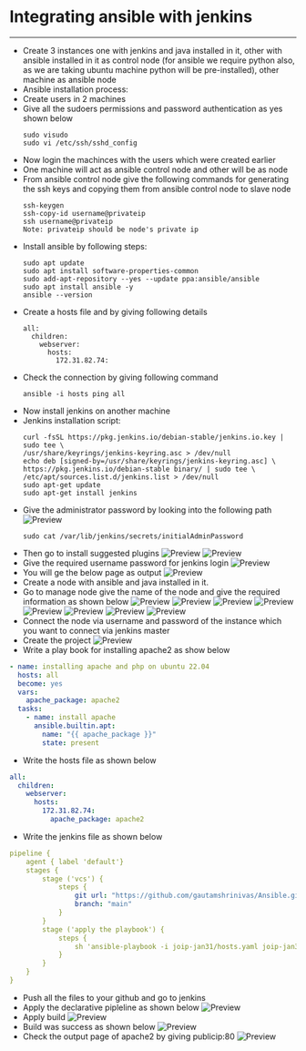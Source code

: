 # Integrating ansible with jenkins
----------------------------------
* Create 3 instances one with jenkins and java installed in it, other with ansible installed in it as control node (for ansible we require python also,  as we are taking ubuntu machine python will be pre-installed), other machine as ansible node
* Ansible installation process:
* Create users in 2 machines
* Give all the sudoers permissions and password authentication as yes shown below
    ```
    sudo visudo
    sudo vi /etc/ssh/sshd_config
    ```
* Now login the machinces with the users which were created earlier
* One machine will act as ansible control node and other will be as node
* From ansible control node give the following commands for generating the ssh keys and copying them from ansible control node to slave node
    ```
    ssh-keygen
    ssh-copy-id username@privateip
    ssh username@privateip
    Note: privateip should be node's private ip
    ```
* Install ansible by following steps:
    ```
    sudo apt update
    sudo apt install software-properties-common
    sudo add-apt-repository --yes --update ppa:ansible/ansible
    sudo apt install ansible -y
    ansible --version
    ```  
* Create a hosts file and by giving following details
    ```
    all:
      children:
        webserver:
          hosts:
            172.31.82.74:
    ```      
* Check the connection by giving following command
    ```
    ansible -i hosts ping all
    ```    
* Now install jenkins on another machine 
* Jenkins installation script:
    ```
    curl -fsSL https://pkg.jenkins.io/debian-stable/jenkins.io.key | sudo tee \
    /usr/share/keyrings/jenkins-keyring.asc > /dev/null
    echo deb [signed-by=/usr/share/keyrings/jenkins-keyring.asc] \
    https://pkg.jenkins.io/debian-stable binary/ | sudo tee \
    /etc/apt/sources.list.d/jenkins.list > /dev/null
    sudo apt-get update
    sudo apt-get install jenkins
    ```
* Give the administrator password by looking into the following path 
![Preview](images/Capture5.JPG)
    ```
    sudo cat /var/lib/jenkins/secrets/initialAdminPassword
    ```
* Then go to install suggested plugins
![Preview](images/Capture6.JPG)
![Preview](images/Capture7.JPG)
* Give the required username password for jenkins login
![Preview](images/Capture8.JPG)
* You will ge the below page as output
![Preview](images/Capture9.JPG)
* Create a node with ansible and java installed in it.
* Go to manage node give the name of the node and give the required information as shown below
![Preview](images/Capture10.JPG)
![Preview](images/Capture11.JPG)
![Preview](images/Capture12.JPG)
![Preview](images/Capture13.JPG)
![Preview](images/Capture14.JPG)
![Preview](images/Capture15.JPG)
![Preview](images/Capture16.JPG)
![Preview](images/Capture17.JPG)
* Connect the node via username and password of the instance which you want to connect via jenkins master
* Create the project 
![Preview](images/Capture18.JPG)
* Write a play book for installing apache2 as show below
```yaml
- name: installing apache and php on ubuntu 22.04
  hosts: all
  become: yes
  vars: 
    apache_package: apache2
  tasks:
    - name: install apache
      ansible.builtin.apt:
        name: "{{ apache_package }}"
        state: present
```
* Write the hosts file as shown below
```yaml
all:
  children:
    webserver:
      hosts:
        172.31.82.74:
          apache_package: apache2
```
* Write the jenkins file as shown below
```yaml
pipeline {
    agent { label 'default'}
    stages {
        stage ('vcs') {
            steps {
                git url: "https://github.com/gautamshrinivas/Ansible.git",
                branch: "main"
            }
        }
        stage ('apply the playbook') {
            steps {
                sh 'ansible-playbook -i joip-jan31/hosts.yaml joip-jan31/apache-php.yaml'
            }
        }
    }
}
```
* Push all the files to your github and go to jenkins 
* Apply the declarative pipleline as shown below
![Preview](images/Capture19.JPG)
* Apply build
![Preview](images/Capture20.JPG)
* Build was success as shown below
![Preview](images/Capture21.JPG)
* Check the output page of apache2 by giving publicip:80
![Preview](images/Capture22.JPG)
